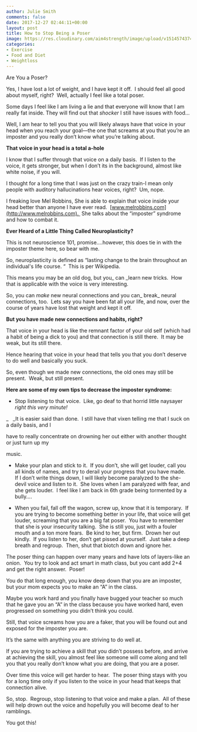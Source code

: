 ```yaml
---
author: Julie Smith
comments: false
date: 2017-12-27 02:44:11+00:00
layout: post
title: How to Stop Being a Poser
image: https://res.cloudinary.com/aim4strength/image/upload/v1514574374/dont-be-afraid-of-change.jpg
categories:
- Exercise
- Food and Diet
- Weightloss
---
```


Are You a Poser?

Yes, I have lost a lot of weight, and I have kept it off.  I should feel all good about myself, right?  Well, actually I feel like a total poser.

Some days I feel like I am living a lie and that everyone will know that I am really fat inside. They will find out that *shocker* I still have issues with food…

Well, I am hear to tell you that you will likely always have that voice in your head when you reach your goal—the one that screams at you that you’re an imposter and you really don’t know what you’re talking about.

**That voice in your head is a total a-hole**

I know that I suffer through that voice on a daily basis.  If I listen to the voice, it gets stronger, but when I don’t its in the background, almost like white noise, if you will.

I thought for a long time that I was just on the crazy train-I mean only people with auditory hallucinations hear voices, right?  Um, nope.

I freaking love Mel Robbins, She is able to explain that voice inside your head better than anyone I have ever read.  [www.melrobbins.com](http://www.melrobbins.com).  She talks about the “imposter” syndrome and how to combat it.

**Ever Heard of a Little Thing Called Neuroplasticity?**

This is not neuroscience 101, promise….however, this does tie in with the imposter theme here, so bear with me.

So, neuroplasticity is defined as “lasting change to the brain throughout an individual's life course. “  This is per Wikipedia.

This means you may be an old dog, but you_ can _learn new tricks.  How that is applicable with the voice is very interesting.

So, you can _make_ new neural connections and you can_ break_ neural connections, too.  Lets say you have been fat all your life, and now, over the course of years have lost that weight and kept it off.

**But you have made new connections and habits, right?**

That voice in your head is like the remnant factor of your old self (which had a habit of being a dick to you) and that connection is still there.  It may be weak, but its still there.

Hence hearing that voice in your head that tells you that you don’t deserve to do well and basically you suck.

So, even though we made new connections, the old ones may still be present.  Weak, but still present.

**Here are some of my own tips to decrease the imposter syndrome:**




  * Stop listening to that voice.  Like, go deaf to that horrid little naysayer _right this very minute!_


_   _It is easier said than done.  I still have that vixen telling me that I suck on a daily basis, and I

have to really concentrate on drowning her out either with another thought or just turn up my

music.




  * Make your plan and stick to it.  If you don’t, she will get louder, call you all kinds of names, and try to derail your progress that you have made.  If I don’t write things down, I will likely become paralyzed to the she-devil voice and listen to it.  She loves when I am paralyzed with fear, and she gets louder.  I feel like I am back in 6th grade being tormented by a bully….




  * When you fail, fall off the wagon, screw up, know that it is temporary.  If you are trying to become something better in your life, that voice will get louder, screaming that you are a big fat poser.  You have to remember that she is your insecurity talking.  She is still you, just with a fouler mouth and a ton more fears.  Be kind to her, but firm.  Drown her out kindly.  If you listen to her, don’t get pissed at yourself.  Just take a deep breath and regroup.  Then, shut that biotch down and ignore her.


The poser thing can happen over many years and have lots of layers-like an onion.  You try to look and act smart in math class, but you cant add 2+4 and get the right answer.  Poser!

You do that long enough, you know deep down that you are an imposter, but your mom expects you to make an “A” in the class.

Maybe you work hard and you finally have bugged your teacher so much that he gave you an “A” in the class because you have worked hard, even progressed on something you didn’t think you could.

Still, that voice screams how you are a faker, that you will be found out and exposed for the imposter you are.

It’s the same with anything you are striving to do well at.

If you are trying to achieve a skill that you didn’t possess before, and arrive at achieving the skill, you almost feel like someone will come along and tell you that you really don’t know what you are doing, that you are a poser.

Over time this voice will get harder to hear.  The poser thing stays with you for a long time only if you listen to the voice in your head that keeps that connection alive.

So, stop.  Regroup, stop listening to that voice and make a plan.  All of these will help drown out the voice and hopefully you will become deaf to her ramblings.

You got this!
